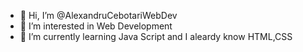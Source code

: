 - 👋 Hi, I’m @AlexandruCebotariWebDev
- 👀 I’m interested in Web Development
- 🌱 I’m currently learning Java Script and I aleardy know HTML,CSS

<!---
AlexandruCebotariWebDev/AlexandruCebotariWebDev is a ✨ special ✨ repository because its `README.md` (this file) appears on your GitHub profile.
You can click the Preview link to take a look at your changes.
--->
